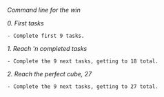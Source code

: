 *Command line for the win*

*0. First tasks*

	- Complete first 9 tasks.

*1. Reach 'n completed tasks*

	- Complete the 9 next tasks, getting to 18 total.

*2. Reach the perfect cube, 27*

	- Complete the 9 next tasks, getting to 27 total.
